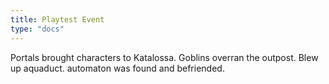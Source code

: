 ```yaml
---
title: Playtest Event
type: "docs"
---
```



Portals brought characters to Katalossa. Goblins overran the outpost. Blew up aquaduct. automaton was found and befriended.